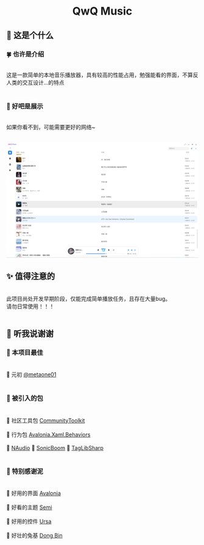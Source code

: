 # <div align='center'> QwQ Music </div>

## 🎐 这是个什么

### 🍀 也许是介绍
<br>
这是一款简单的本地音乐播放器，具有较高的性能占用，勉强能看的界面，不算反人类的交互设计...的特点
<br><br>

### 🎏 好吧是展示

<br>
如果你看不到，可能需要更好的网络~  
<br><br>

![主界面](https://github.com/Mioter/QwQ.Docs/blob/Mioter/QwQ-Music/UI%E5%B1%95%E7%A4%BA1.png "这是主界面")

## ✨ 值得注意的

<br>
此项目尚处开发早期阶段，仅能完成简单播放任务，且存在大量bug。<br>
请勿日常使用！！！
<br><br>

## 🎀 听我说谢谢  

### 💎 本项目最佳 <br><br>

🔸 元初 [@metaone01](https://github.com/metaone01 "最好的元初")
<br><br>

### 📗 被引入的包 <br><br>

🔹 社区工具包 [CommunityToolkit](https://github.com/CommunityToolkit/dotnet)
<br><br>
🔹 行为包 [Avalonia.Xaml.Behaviors](https://github.com/AvaloniaUI/Avalonia.Xaml.Behaviors)
<br><br>
🔹 [NAudio](https://github.com/naudio/NAudio "音频处理")
🔹 [SonicBoom](https://github.com/nightblade9/SonicBoom "NAudio的最小化分支")
🔹 [TagLibSharp](https://github.com/mono/taglib-sharp "元数据读取")
<br><br>

### 🍁 特别感谢泥 <br><br>

🔺 好用的界面 [Avalonia](https://avaloniaui.net/) 
<br><br>
🔺 好看的主题 [Semi](https://github.com/irihitech/Semi.Avalonia) 
<br><br>
🔺 好用的控件 [Ursa](https://github.com/irihitech/Ursa.Avalonia)
<br><br>
🔺 好壮的兔基 [Dong Bin](https://github.com/rabbitism "兔基吧什么的...最好吃了！")
<br><br>
